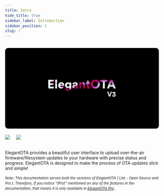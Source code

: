 ```yaml
---
title: Intro
hide_title: true
sidebar_label: Introduction
sidebar_position: 1
slug: /
---
```


<br/>
<img src="/v3/img/feature.png" width="700px" />
<br/>
<br/>

<img src="https://img.shields.io/github/last-commit/ayushsharma82/ESP-DASH?style=for-the-badge" />
&nbsp;
&nbsp;
<img src="https://img.shields.io/github/actions/workflow/status/ayushsharma82/ESP-DASH/ci.yml?branch=master&style=for-the-badge" />
<br/>
<br/>


ElegantOTA provides a beautiful user interface to upload over-the-air firmware/filesystem updates to your hardware with precise status and progress. ElegantOTA is designed to make the process of OTA updates slick and simple!

<small>
<i>
Note: This documentation serves both the versions of ElegantOTA ( Lite - Open Source and Pro ). Therefore, if you notice "(Pro)" mentioned on any of the features in the documentation, that means it is only available in <a href="https://elegantota.pro">ElegantOTA Pro</a>.
</i>
</small>